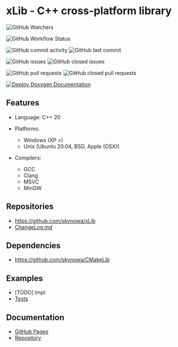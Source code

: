 # xLib - C++ cross-platform library

![GitHub Watchers](https://img.shields.io/github/watchers/skynowa/xLib)

![GitHub Workflow Status](https://img.shields.io/github/workflow/status/skynowa/xLib/CI)

![GitHub commit activity](https://img.shields.io/github/commit-activity/w/skynowa/xlib) ![GitHub last commit](https://img.shields.io/github/last-commit/skynowa/xlib)

![GitHub issues](https://img.shields.io/github/issues-raw/skynowa/xlib?color=red) ![GitHub closed issues](https://img.shields.io/github/issues-closed-raw/skynowa/xlib?color=green)

![GitHub pull requests](https://img.shields.io/github/issues-pr-raw/skynowa/xlib?color=red) ![GitHub closed pull requests](https://img.shields.io/github/issues-pr-closed-raw/skynowa/xlib?color=green)

[![Deploy Doxygen Documentation](https://github.com/skynowa/skynowa.github.io/actions/workflows/deploy-docs.yml/badge.svg)](https://github.com/skynowa/skynowa.github.io/actions/workflows/deploy-docs.yml)

## Features

- Language: C++ 20
- Platforms:

    - Windows (XP >)
    - Unix (Ubuntu 20.04, BSD, Apple (OSX))

- Compilers:
    - GCC
    - Clang
    - MSVC
    - MinGW

## Repositories

- https://github.com/skynowa/xLib
- [ChangeLog.md](https://github.com/skynowa/xLib/blob/master/Docs/ChangeLog.md)

## Dependencies

- https://github.com/skynowa/CMakeLib

## Examples

- [TODO] Impl
- [Tests](https://github.com/skynowa/xLib/tree/master/Tests)

## Documentation

- [GitHub Pages](https://skynowa.github.io/)
- [Repository](https://github.com/skynowa/skynowa.github.io/actions)
